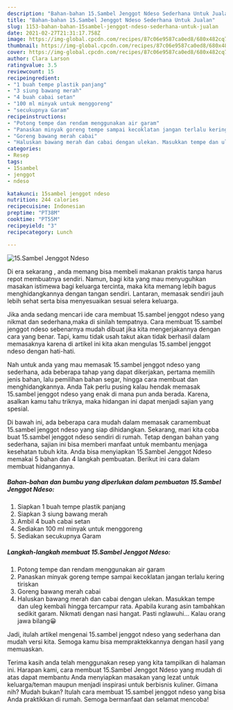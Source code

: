 ```yaml
---
description: "Bahan-bahan 15.Sambel Jenggot Ndeso Sederhana Untuk Jualan"
title: "Bahan-bahan 15.Sambel Jenggot Ndeso Sederhana Untuk Jualan"
slug: 1153-bahan-bahan-15sambel-jenggot-ndeso-sederhana-untuk-jualan
date: 2021-02-27T21:31:17.758Z
image: https://img-global.cpcdn.com/recipes/87c06e9587ca0ed8/680x482cq70/15sambel-jenggot-ndeso-foto-resep-utama.jpg
thumbnail: https://img-global.cpcdn.com/recipes/87c06e9587ca0ed8/680x482cq70/15sambel-jenggot-ndeso-foto-resep-utama.jpg
cover: https://img-global.cpcdn.com/recipes/87c06e9587ca0ed8/680x482cq70/15sambel-jenggot-ndeso-foto-resep-utama.jpg
author: Clara Larson
ratingvalue: 3.5
reviewcount: 15
recipeingredient:
- "1 buah tempe plastik panjang"
- "3 siung bawang merah"
- "4 buah cabai setan"
- "100 ml minyak untuk menggoreng"
- "secukupnya Garam"
recipeinstructions:
- "Potong tempe dan rendam menggunakan air garam"
- "Panaskan minyak goreng tempe sampai kecoklatan jangan terlalu kering tiriskan"
- "Goreng bawang merah cabai"
- "Haluskan bawang merah dan cabai dengan ulekan. Masukkan tempe dan uleg kembali hingga tercampur rata. Apabila kurang asin tambahkan sedikit garam. Nikmati dengan nasi hangat. Pasti nglawuhi... Kalau orang jawa bilang😀"
categories:
- Resep
tags:
- 15sambel
- jenggot
- ndeso

katakunci: 15sambel jenggot ndeso 
nutrition: 244 calories
recipecuisine: Indonesian
preptime: "PT38M"
cooktime: "PT55M"
recipeyield: "3"
recipecategory: Lunch

---
```



![15.Sambel Jenggot Ndeso](https://img-global.cpcdn.com/recipes/87c06e9587ca0ed8/680x482cq70/15sambel-jenggot-ndeso-foto-resep-utama.jpg)

Di era  sekarang , anda memang bisa membeli makanan praktis tanpa harus repot membuatnya sendiri. Namun, bagi kita yang mau menyuguhkan masakan istimewa bagi keluarga tercinta, maka kita memang lebih bagus menghidangkannya dengan tangan sendiri. Lantaran, memasak sendiri jauh lebih sehat serta bisa menyesuaikan sesuai selera keluarga.

Jika anda sedang mencari ide cara membuat 15.sambel jenggot ndeso yang nikmat dan sederhana,maka di sinilah tempatnya. Cara membuat 15.sambel jenggot ndeso  sebenarnya mudah dibuat jika kita mengerjakannya dengan cara yang benar. Tapi, kamu tidak usah takut akan tidak berhasil dalam memasaknya 
karena di artikel ini kita akan mengulas 15.sambel jenggot ndeso dengan hati-hati.  



Nah untuk anda yang mau memasak 15.sambel jenggot ndeso yang sederhana, ada beberapa tahap yang dapat dikerjakan, pertama memilih jenis bahan, lalu pemilihan bahan segar, hingga cara membuat dan menghidangkannya. Anda Tak perlu pusing kalau hendak memasak 15.sambel jenggot ndeso yang enak di mana pun anda berada. Karena, asalkan kamu  tahu triknya, maka hidangan ini dapat menjadi sajian yang spesial.

Di bawah ini, ada beberapa cara mudah dalam memasak caramembuat 15.sambel jenggot ndeso yang siap dihidangkan. Sekarang, mari kita coba buat 15.sambel jenggot ndeso sendiri di rumah. Tetap dengan bahan yang sederhana, sajian ini bisa memberi manfaat untuk membantu menjaga kesehatan tubuh kita. Anda bisa menyiapkan 15.Sambel Jenggot Ndeso memakai 5 bahan dan 4 langkah pembuatan. Berikut ini cara dalam membuat hidangannya.

<!--inarticleads1-->

##### Bahan-bahan dan bumbu yang diperlukan dalam pembuatan 15.Sambel Jenggot Ndeso:

1. Siapkan 1 buah tempe plastik panjang
1. Siapkan 3 siung bawang merah
1. Ambil 4 buah cabai setan
1. Sediakan 100 ml minyak untuk menggoreng
1. Sediakan secukupnya Garam




<!--inarticleads2-->

##### Langkah-langkah membuat 15.Sambel Jenggot Ndeso:

1. Potong tempe dan rendam menggunakan air garam
1. Panaskan minyak goreng tempe sampai kecoklatan jangan terlalu kering tiriskan
1. Goreng bawang merah cabai
1. Haluskan bawang merah dan cabai dengan ulekan. Masukkan tempe dan uleg kembali hingga tercampur rata. Apabila kurang asin tambahkan sedikit garam. Nikmati dengan nasi hangat. Pasti nglawuhi... Kalau orang jawa bilang😀




Jadi, itulah artikel mengenai  15.sambel jenggot ndeso  yang sederhana dan mudah versi kita. Semoga kamu bisa mempraktekkannya dengan hasil yang memuaskan. 

Terima kasih anda telah menggunakan resep yang kita tampilkan di halaman ini. Harapan kami, cara membuat  15.Sambel Jenggot Ndeso yang mudah di atas dapat membantu Anda menyiapkan masakan yang lezat untuk keluarga/teman maupun menjadi inspirasi untuk berbisnis kuliner. Gimana nih? Mudah bukan? Itulah cara membuat 15.sambel jenggot ndeso yang bisa Anda praktikkan di rumah. Semoga bermanfaat dan selamat mencoba!

